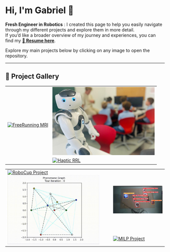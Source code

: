 <h1 align="left">Hi, I'm Gabriel 👋</h1>

**Fresh Engineer in Robotics** : I created this page to help you easily navigate through my different projects and explore them in more detail.  
If you’d like a broader overview of my journey and experiences, you can find my **[📄 Resume here](./Gabriel_PAFFI_Resume.pdf)**.

Explore my main projects below by clicking on any image to open the repository.<br/>

---


## 🎨 Project Gallery


<div align="center">
  <table cellspacing="0" cellpadding="0" border="0">
    <tr>
      <td rowspan="2">
        <a href="https://github.com/Gabriel29062001/wildffs" title="Free-Running 5D Cardiac MRI">
          <img src="./assets/freerunning.gif" alt="FreeRunning MRI" width="480">
      </td>
      <td>
        <a href="https://github.com/Gabriel29062001/NAO_software" title="NAO Robotics">
          <img src="./assets/nao.jpg" alt="NAO Robotics" width="323">
      </td>
    </tr>
    <tr>
      <td>
         <a href="https://github.com/Gabriel29062001/Bidirectional-Tactile-Interface-Control-and-Perception-Strategies" title="Haptic RRL">
          <img src="./assets/haptic_rrl.gif" alt="Haptic RRL" width="323">
      </td>
    </tr>
  </table>

<div align="center">
  <table cellspacing="0" cellpadding="0" border="0">
    <tr>
      <td rowspan="2">
        <a href="https://github.com/Gabriel29062001/ROBOCUP" title="RoboCup Project">
          <img src="./assets/robocup.gif" alt="RoboCup Project" width="290">
        <a href="https://github.com/PatrickRic/DIS-Project/tree/gabriel" title="Distributed Intelligent System Project">
          <img src="./assets/dis.gif" alt="Distributed Intelligent System Project" width="290">
      </td>
      <td>
         <a href="https://github.com/Gabriel29062001/Mobile-Robotics-Project" title="Mobile Robotics Project">
          <img src="./assets/mr.gif" alt="Mobile Robotics Project" width="198">
      </td>
    </tr>
    <tr>
      <td>
         <a href="https://github.com/Gabriel29062001/MILP" title="MILP Project">
          <img src="./assets/milp.gif" alt="MILP Project" width="198">
      </td>
    </tr>
  </table>
</div>